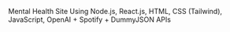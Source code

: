 Mental Health Site Using Node.js, React.js, HTML, CSS (Tailwind), JavaScript, OpenAI + Spotify + DummyJSON APIs
